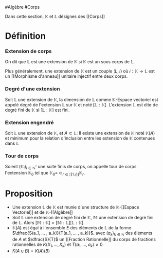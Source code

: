 #Algèbre #Corps 

Dans cette section, $\mathbb{K}$ et $\mathbb{L}$ désignes des [[Corps]]
# Définition

### Extension de corps

On dit que $\mathbb{L}$ est une extension de $\mathbb{K}$ si $\mathbb{K}$ est un sous corps de $\mathbb{L}$.

Plus généralement, une extension de $\mathbb{K}$ est un couple $(L,i)$ où $i : \mathbb{K} \rightarrow \mathbb{L}$ est un [[Morphisme d'anneau]] unitaire injectif entre deux corps.

### Degré d'une extension

Soit $\mathbb{L}$ une extension de $\mathbb{K}$, la dimension de $\mathbb{L}$ comme $\mathbb{K}$-Espace vectoriel est appelé degré de l'extension $\mathbb{L}$ sur $\mathbb{K}$ et noté $[\mathbb{L} : \mathbb{K}]$. L'extension $\mathbb{L}$ est dite de degré fini de $\mathbb{K}$ si $[\mathbb{L} : \mathbb{K}]$ est fini.

### Extension engendré

Soit $\mathbb{L}$ une extension de $\mathbb{K}$, et $A \subset \mathbb{L}$:
Il existe une extension de $\mathbb{K}$ noté $\mathbb{K}(A)$ et minimum pour la relation d'inclusion entre les extension de $\mathbb{K}$ contenues dans $\mathbb{L}$
### Tour de corps

Soient $(\mathbb{K}_i)_{i \in \mathbb{N}^*}$ une suite finis de corps, on appelle tour de corps l'extension $\mathbb{K}_0$ tel que $\mathbb{K}_0 = \ \subset_{r \in [\![1, i]\!]} \mathbb{K}_r$.
# Proposition

- Une extension $\mathbb{L}$ de $\mathbb{K}$ est munie d'une structure de $\mathbb{K}$-[[Espace Vectoriel]] et de $\mathbb{K}$-[[Algèbre]]
- Soit $\mathbb{L}$ une extension de degré fini de $\mathbb{K}$, $\mathbb{M}$ une extension de degré fini de $\mathbb{L}$. Alors $[\mathbb{M} : \mathbb{K}] = [\mathbb{M} : \mathbb{L}][\mathbb{L} : \mathbb{K}]$.
- $\mathbb{K}(A)$ est égal à l'ensemble $E$ des éléments de $\mathbb{L}$ de la forme $\dfrac{S(a_1, ... , a_k)}{T(a_1, ... , a_k)}$. avec $(a_k)_{k \in \mathbb{N}}$ des éléments de $A$ et $\dfrac{S}{T}$ un [[Fraction Rationnelle]] du corps de fractions rationnelles de $K(X_1, ... , X_k)$ et $T(a_1, ... , a_k) \neq 0$.
- $K(A \cup B) = K(A)(B)$